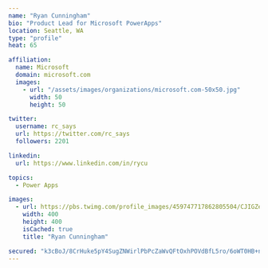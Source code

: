 ```yaml
---
name: "Ryan Cunningham"
bio: "Product Lead for Microsoft PowerApps"
location: Seattle, WA
type: "profile"
heat: 65

affiliation:
  name: Microsoft
  domain: microsoft.com
  images:
    - url: "/assets/images/organizations/microsoft.com-50x50.jpg"
      width: 50
      height: 50

twitter:
  username: rc_says
  url: https://twitter.com/rc_says
  followers: 2201

linkedin:
  url: https://www.linkedin.com/in/rycu

topics:
  - Power Apps

images:
  - url: https://pbs.twimg.com/profile_images/459747717862805504/CJIGZejd_400x400.png
    width: 400
    height: 400
    isCached: true
    title: "Ryan Cunningham"

secured: "k3cBoJ/8CrHuke5pY4SugZNWirlPbPcZaWvQFtOxhPOVdBfL5ro/6oWT0HB+niZ6dK0tb4VX7ejNxbQiZSZfon7TlfNVVwGiMHwXfazOySJ/wdXvqIq3+NKTBdccHA66RH8DpK9snbicpfs1D4jAstb8gvxqSSZM5vUItEsu2EEfLGzOVmRmsvolgcZ1UbGvMb8fGycUE1hfEKmPF6uO3DNsdJ5+DC2PpaftV8G3Ea57o6wYWto3HxWhsYc7NE2aP2lJiXeb/yGvKuhCr/d/LtZayRMVPpFIyGahs+92fFaDGrkWuZubpwyewacW3B4RK5xVy8gYirOVWa26Gs1r4SKCjhgD4V+IH5GxHLYwMWFouGvy5gw+QspE81xakDQKrsIGEV62kldQgO7156I7mz8NnAovXK1U57IIHi7T+BE=;8Mqp+7fIXxn313Z4b/RPLw=="
---
```


